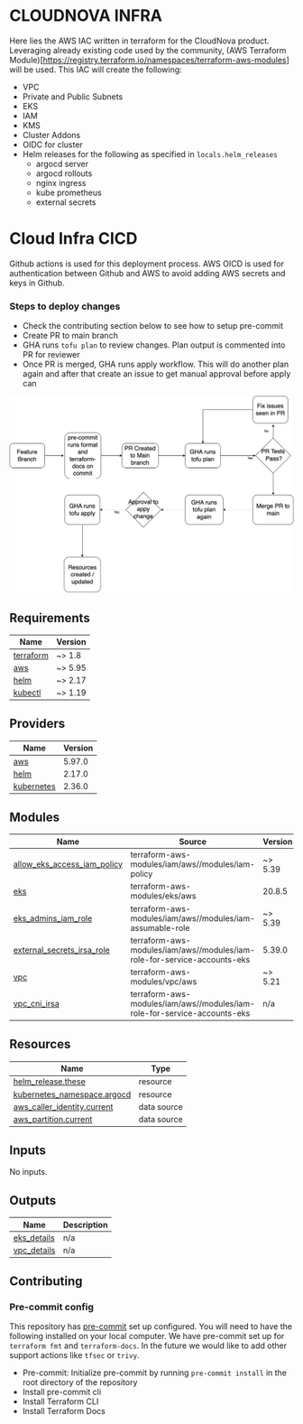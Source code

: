 # CLOUDNOVA INFRA

Here lies the AWS IAC written in terraform for the CloudNova product. Leveraging already existing code used by the community, (AWS Terraform Module)[https://registry.terraform.io/namespaces/terraform-aws-modules] will be used. This IAC will create the following:

- VPC
- Private and Public Subnets
- EKS
- IAM
- KMS
- Cluster Addons
- OIDC for cluster
- Helm releases for the following as specified in `locals.helm_releases`
  - argocd server
  - argocd rollouts
  - nginx ingress
  - kube prometheus
  - external secrets

# Cloud Infra CICD
Github actions is used for this deployment process. AWS OICD is used for authentication between Github and AWS to avoid adding AWS secrets and keys in Github.

### Steps to deploy changes
- Check the contributing section below to see how to setup pre-commit
- Create PR to main branch
- GHA runs `tofu plan` to review changes. Plan output is commented into PR for reviewer
- Once PR is merged, GHA runs apply workflow. This will do another plan again and after that create an issue to get manual approval before apply can


![alt text](docs/infra-cicd.png "Infra CICD")


<!-- BEGIN_TF_DOCS -->
## Requirements

| Name | Version |
|------|---------|
| <a name="requirement_terraform"></a> [terraform](#requirement\_terraform) | ~> 1.8 |
| <a name="requirement_aws"></a> [aws](#requirement\_aws) | ~> 5.95 |
| <a name="requirement_helm"></a> [helm](#requirement\_helm) | ~> 2.17 |
| <a name="requirement_kubectl"></a> [kubectl](#requirement\_kubectl) | ~> 1.19 |

## Providers

| Name | Version |
|------|---------|
| <a name="provider_aws"></a> [aws](#provider\_aws) | 5.97.0 |
| <a name="provider_helm"></a> [helm](#provider\_helm) | 2.17.0 |
| <a name="provider_kubernetes"></a> [kubernetes](#provider\_kubernetes) | 2.36.0 |

## Modules

| Name | Source | Version |
|------|--------|---------|
| <a name="module_allow_eks_access_iam_policy"></a> [allow\_eks\_access\_iam\_policy](#module\_allow\_eks\_access\_iam\_policy) | terraform-aws-modules/iam/aws//modules/iam-policy | ~> 5.39 |
| <a name="module_eks"></a> [eks](#module\_eks) | terraform-aws-modules/eks/aws | 20.8.5 |
| <a name="module_eks_admins_iam_role"></a> [eks\_admins\_iam\_role](#module\_eks\_admins\_iam\_role) | terraform-aws-modules/iam/aws//modules/iam-assumable-role | ~> 5.39 |
| <a name="module_external_secrets_irsa_role"></a> [external\_secrets\_irsa\_role](#module\_external\_secrets\_irsa\_role) | terraform-aws-modules/iam/aws//modules/iam-role-for-service-accounts-eks | 5.39.0 |
| <a name="module_vpc"></a> [vpc](#module\_vpc) | terraform-aws-modules/vpc/aws | ~> 5.21 |
| <a name="module_vpc_cni_irsa"></a> [vpc\_cni\_irsa](#module\_vpc\_cni\_irsa) | terraform-aws-modules/iam/aws//modules/iam-role-for-service-accounts-eks | n/a |

## Resources

| Name | Type |
|------|------|
| [helm_release.these](https://registry.terraform.io/providers/hashicorp/helm/latest/docs/resources/release) | resource |
| [kubernetes_namespace.argocd](https://registry.terraform.io/providers/hashicorp/kubernetes/latest/docs/resources/namespace) | resource |
| [aws_caller_identity.current](https://registry.terraform.io/providers/hashicorp/aws/latest/docs/data-sources/caller_identity) | data source |
| [aws_partition.current](https://registry.terraform.io/providers/hashicorp/aws/latest/docs/data-sources/partition) | data source |

## Inputs

No inputs.

## Outputs

| Name | Description |
|------|-------------|
| <a name="output_eks_details"></a> [eks\_details](#output\_eks\_details) | n/a |
| <a name="output_vpc_details"></a> [vpc\_details](#output\_vpc\_details) | n/a |
<!-- END_TF_DOCS -->

## Contributing

### Pre-commit config

This repository has [pre-commit](https://github.com/antonbabenko/pre-commit-terraform) set up configured. You will need to have the following installed on your local computer. We have pre-commit set up for `terraform fmt` and `terraform-docs`. In the future we would like to add other support actions like `tfsec` or `trivy`.

- Pre-commit: Initialize pre-commit by running `pre-commit install` in the root directory of the repository
- Install pre-commit cli
- Install Terraform CLI
- Install Terraform Docs
